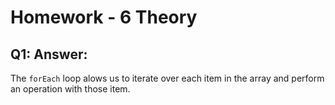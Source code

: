 # Homework - 6 Theory
## Q1: Answer:
The `forEach` loop alows us to iterate over each item in the array and perform an operation with those item.